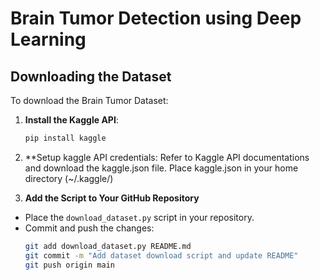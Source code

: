 # Brain Tumor Detection using Deep Learning 
## Downloading the Dataset

To download the Brain Tumor Dataset:

1. **Install the Kaggle API**:
   ```bash
   pip install kaggle

2. **Setup kaggle API credentials:
   Refer to Kaggle API documentations and download the kaggle.json file.
   Place kaggle.json in your home directory (~/.kaggle/)

3. **Add the Script to Your GitHub Repository**

- Place the `download_dataset.py` script in your repository.
- Commit and push the changes:
  ```bash
  git add download_dataset.py README.md
  git commit -m "Add dataset download script and update README"
  git push origin main

